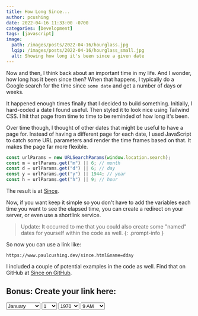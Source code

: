 ```yaml
---
title: How Long Since...
author: pcushing
date: 2022-04-16 11:33:00 -0700
categories: [Development]
tags: [javascript]
image:
  path: /images/posts/2022-04-16/hourglass.jpg
  lqip: /images/posts/2022-04-16/hourglass_small.jpg
  alt: Showing how long it's been since a given date
---
```


Now and then, I think back about an important time in my life. And I wonder, how long has it been since then? When that happens, I typically do a Google search for the time since `some date` and get a number of days or weeks.

It happened enough times finally that I decided to build something. Initially, I hard-coded a date I found useful. Then styled it to look nice using Tailwind CSS. I hit that page from time to time to be reminded of how long it's been.

Over time though, I thought of other dates that might be useful to have a page for. Instead of having a different page for each date, I used JavaScript to catch some URL parameters and render the time frames based on that. It makes the page far more flexible.

```javascript
const urlParams = new URLSearchParams(window.location.search);
const m = urlParams.get("m") || 6; // month
const d = urlParams.get("d") || 6; // day
const y = urlParams.get("y") || 1944; // year
const h = urlParams.get("h") || 9; // hour
```

The result is at <a href="https://www.paulcushing.dev/since.html?m=12&d=25&y=2000&h=9" target="_blank">Since</a>.

Now, if you want keep it simple so you don't have to add the variables each time you want to see the elapsed time, you can create a redirect on your server, or even use a shortlink service.

> Update: It occurred to me that you could also create some "named" dates for yourself within the code as well.
> {: .prompt-info }

So now you can use a link like:

`https://www.paulcushing.dev/since.html&name=dday`

I included a couple of potential examples in the code as well. Find that on GitHub at [Since on GitHub](https://github.com/paulcushing/paulcushing.github.io/blob/main/since.html).

## Bonus: Create your link here:

<select name="since-month" id="since-month" style="float: left; padding-right: 4px; margin-right: 4px;">
  <option value="1" selected>January</option>
  <option value="2">February</option>
  <option value="3">March</option>
  <option value="4">April</option>
  <option value="5">May</option>
  <option value="6">June</option>
  <option value="7">July</option>
  <option value="8">August</option>
  <option value="9">September</option>
  <option value="10">October</option>
  <option value="11">November</option>
  <option value="12">December</option>
</select>

<select name="since-day" id="since-day" style="float: left; padding-right: 4px; margin-right: 4px;">
  <option value="1" selected>1</option>
  <option value="2">2</option>
  <option value="3">3</option>
  <option value="4">4</option>
  <option value="5">5</option>
  <option value="6">6</option>
  <option value="7">7</option>
  <option value="8">8</option>
  <option value="9">9</option>
  <option value="10">10</option>
  <option value="11">11</option>
  <option value="12">12</option>
  <option value="13">13</option>
  <option value="14">14</option>
  <option value="15">15</option>
  <option value="16">16</option>
  <option value="17">17</option>
  <option value="18">18</option>
  <option value="19">19</option>
  <option value="20">20</option>
  <option value="21">21</option>
  <option value="22">22</option>
  <option value="23">23</option>
  <option value="24">24</option>
  <option value="25">25</option>
  <option value="26">26</option>
  <option value="27">27</option>
  <option value="28">28</option>
  <option value="29">29</option>
  <option value="30">30</option>
  <option value="31">31</option>
</select>

<select name="since-year" id="since-year" style="float: left; padding-right: 4px; margin-right: 4px;">
  <option value="1970" selected>1970</option>
  <option value="1971">1971</option>
  <option value="1972">1972</option>
  <option value="1973">1973</option>
  <option value="1974">1974</option>
  <option value="1975">1975</option>
  <option value="1976">1976</option>
  <option value="1977">1977</option>
  <option value="1978">1978</option>
  <option value="1979">1979</option>
  <option value="1980">1980</option>
  <option value="1981">1981</option>
  <option value="1982">1982</option>
  <option value="1983">1983</option>
  <option value="1984">1984</option>
  <option value="1985">1985</option>
  <option value="1986">1986</option>
  <option value="1987">1987</option>
  <option value="1988">1988</option>
  <option value="1989">1989</option>
  <option value="1990">1990</option>
  <option value="1991">1991</option>
  <option value="1992">1992</option>
  <option value="1993">1993</option>
  <option value="1994">1994</option>
  <option value="1995">1995</option>
  <option value="1996">1996</option>
  <option value="1997">1997</option>
  <option value="1998">1998</option>
  <option value="1999">1999</option>
  <option value="2000">2000</option>
  <option value="2001">2001</option>
  <option value="2002">2002</option>
  <option value="2003">2003</option>
  <option value="2004">2004</option>
  <option value="2005">2005</option>
  <option value="2006">2006</option>
  <option value="2007">2007</option>
  <option value="2008">2008</option>
  <option value="2009">2009</option>
  <option value="2010">2010</option>
  <option value="2011">2011</option>
  <option value="2012">2012</option>
  <option value="2013">2013</option>
  <option value="2014">2014</option>
  <option value="2015">2015</option>
  <option value="2016">2016</option>
  <option value="2017">2017</option>
  <option value="2018">2018</option>
  <option value="2019">2019</option>
  <option value="2020">2020</option>
  <option value="2021">2021</option>
  <option value="2022">2022</option>
  <option value="2023">2023</option>
  <option value="2024">2024</option>
</select>

<select name="since-hour" id="since-hour" style="float: left; padding-right: 4px; margin-right: 4px;">
  <option value="0">12 AM</option>
  <option value="1">1 AM</option>
  <option value="2">2 AM</option>
  <option value="3">3 AM</option>
  <option value="4">4 AM</option>
  <option value="5">5 AM</option>
  <option value="6">6 AM</option>
  <option value="7">7 AM</option>
  <option value="8">8 AM</option>
  <option value="9" selected>9 AM</option>
  <option value="10">10 AM</option>
  <option value="11">11 AM</option>
  <option value="12">12 PM</option>
  <option value="13">1 PM</option>
  <option value="14">2 PM</option>
  <option value="15">3 PM</option>
  <option value="16">4 PM</option>
  <option value="17">5 PM</option>
  <option value="18">6 PM</option>
  <option value="19">7 PM</option>
  <option value="20">8 PM</option>
  <option value="21">9 PM</option>
  <option value="22">10 PM</option>
  <option value="23">11 PM</option>
</select>

<br />
<div id="since-link" style="float: clear;"></div>
